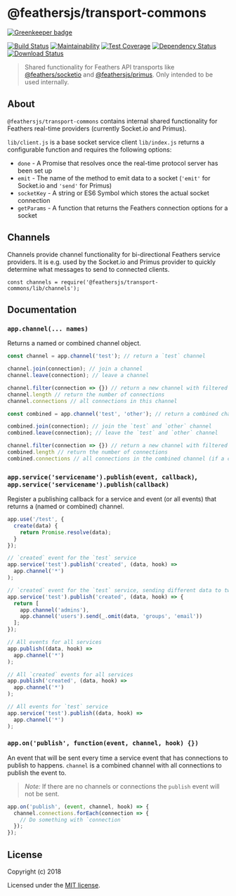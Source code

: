 # @feathersjs/transport-commons

[![Greenkeeper badge](https://badges.greenkeeper.io/feathersjs/transport-commons.svg)](https://greenkeeper.io/)

[![Build Status](https://travis-ci.org/feathersjs/transport-commons.png?branch=master)](https://travis-ci.org/feathersjs/transport-commons)
[![Maintainability](https://api.codeclimate.com/v1/badges/87c506753cb9fc6a8b87/maintainability)](https://codeclimate.com/github/feathersjs/transport-commons/maintainability)
[![Test Coverage](https://api.codeclimate.com/v1/badges/87c506753cb9fc6a8b87/test_coverage)](https://codeclimate.com/github/feathersjs/transport-commons/test_coverage)
[![Dependency Status](https://img.shields.io/david/feathersjs/transport-commons.svg?style=flat-square)](https://david-dm.org/feathersjs/transport-commons)
[![Download Status](https://img.shields.io/npm/dm/@feathersjs/transport-commons.svg?style=flat-square)](https://www.npmjs.com/package/@feathersjs/transport-commons)

> Shared functionality for Feathers API transports like [@feathers/socketio](https://github.com/feathersjs/socketio) and [@feathersjs/primus](https://github.com/feathersjs/primus). Only intended to be used internally.

## About

`@feathersjs/transport-commons` contains internal shared functionality for Feathers real-time providers (currently Socket.io and Primus).

`lib/client.js` is a base socket service client
`lib/index.js` returns a configurable function and requires the following options:

- `done` - A Promise that resolves once the real-time protocol server has been set up
- `emit` - The name of the method to emit data to a socket (`'emit'` for Socket.io and `'send'` for Primus)
- `socketKey` - A string or ES6 Symbol which stores the actual socket connection
- `getParams` - A function that returns the Feathers connection options for a socket

## Channels

Channels provide channel functionality for bi-directional Feathers service providers. It is e.g. used by the Socket.io and Primus provider to quickly determine what messages to send to connected clients.

```
const channels = require('@feathersjs/transport-commons/lib/channels');
```

## Documentation

### `app.channel(... names)`

Returns a named or combined channel object.

```js
const channel = app.channel('test'); // return a `test` channel

channel.join(connection); // join a channel
channel.leave(connection); // leave a channel

channel.filter(connection => {}) // return a new channel with filtered connections
channel.length // return the number of connections
channel.connections // all connections in this channel

const combined = app.channel('test', 'other'); // return a combined channel

combined.join(connection); // join the `test` and `other` channel
combined.leave(connection); // leave the `test` and `other` channel

channel.filter(connection => {}) // return a new channel with filtered connections (connections will only be iterated once)
combined.length // return the number of connections
combined.connections // all connections in the combined channel (if a connection is in multiple channels it will only show once)
```

### `app.service('servicename').publish(event, callback)`, `app.service('servicename').publish(callback)`

Register a publishing callback for a service and event (or all events) that returns a (named or combined) channel.

```js
app.use('/test', {
  create(data) {
    return Promise.resolve(data);
  }
});

// `created` event for the `test` service
app.service('test').publish('created', (data, hook) =>
  app.channel('*')
);

// `created` event for the `test` service, sending different data to two different channels
app.service('test').publish('created', (data, hook) => {
  return [
    app.channel('admins'),
    app.channel('users').send(_.omit(data, 'groups', 'email'))
  ];
});

// All events for all services
app.publish((data, hook) =>
  app.channel('*')
);

// All `created` events for all services
app.publish('created', (data, hook) =>
  app.channel('*')
);

// All events for `test` service
app.service('test').publish((data, hook) =>
  app.channel('*')
);
```

### `app.on('publish', function(event, channel, hook) {})`

An event that will be sent every time a service event that has connections to publish to happens. `channel` is a combined channel with all connections to publish the event to.

> _Note:_ If there are no channels or connections the `publish` event will not be sent.

```js
app.on('publish', (event, channel, hook) => {
  channel.connections.forEach(connection => {
    // Do something with `connection`
  });
});
```

## License

Copyright (c) 2018

Licensed under the [MIT license](LICENSE).
